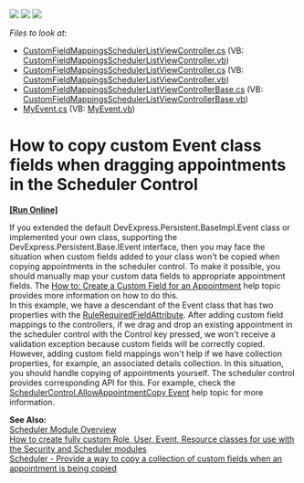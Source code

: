 <!-- default badges list -->
![](https://img.shields.io/endpoint?url=https://codecentral.devexpress.com/api/v1/VersionRange/134574393/10.2.3%2B)
[![](https://img.shields.io/badge/Open_in_DevExpress_Support_Center-FF7200?style=flat-square&logo=DevExpress&logoColor=white)](https://supportcenter.devexpress.com/ticket/details/E2159)
[![](https://img.shields.io/badge/📖_How_to_use_DevExpress_Examples-e9f6fc?style=flat-square)](https://docs.devexpress.com/GeneralInformation/403183)
<!-- default badges end -->
<!-- default file list -->
*Files to look at*:

* [CustomFieldMappingsSchedulerListViewController.cs](./CS/WinWebSolution.Module.Web/CustomFieldMappingsSchedulerListViewController.cs) (VB: [CustomFieldMappingsSchedulerListViewController.vb](./VB/WinWebSolution.Module.Web/CustomFieldMappingsSchedulerListViewController.vb))
* [CustomFieldMappingsSchedulerListViewController.cs](./CS/WinWebSolution.Module.Win/CustomFieldMappingsSchedulerListViewController.cs) (VB: [CustomFieldMappingsSchedulerListViewController.vb](./VB/WinWebSolution.Module.Win/CustomFieldMappingsSchedulerListViewController.vb))
* [CustomFieldMappingsSchedulerListViewControllerBase.cs](./CS/WinWebSolution.Module/CustomFieldMappingsSchedulerListViewControllerBase.cs) (VB: [CustomFieldMappingsSchedulerListViewControllerBase.vb](./VB/WinWebSolution.Module/CustomFieldMappingsSchedulerListViewControllerBase.vb))
* [MyEvent.cs](./CS/WinWebSolution.Module/MyEvent.cs) (VB: [MyEvent.vb](./VB/WinWebSolution.Module/MyEvent.vb))
<!-- default file list end -->
# How to copy custom Event class fields when dragging appointments in the Scheduler Control
<!-- run online -->
**[[Run Online]](https://codecentral.devexpress.com/e2159)**
<!-- run online end -->


<p>If you extended the default DevExpress.Persistent.BaseImpl.Event class or implemented your own class, supporting the DevExpress.Persistent.Base.IEvent interface, then you may face the situation when custom fields added to your class won't be copied when copying appointments in the scheduler control. To make it possible, you should manually map your custom data fields to appropriate appointment fields. The <a href="http://documentation.devexpress.com/#WindowsForms/CustomDocument5228">How to: Create a Custom Field for an Appointment</a> help topic provides more information on how to do this.<br />
In this example, we have a descendant of the Event class that has two properties with the <a href="http://documentation.devexpress.com/#Xaf/clsDevExpressPersistentValidationRuleRequiredFieldAttributetopic">RuleRequiredFieldAttribute</a>. After adding custom field mappings to the controllers, if we drag and drop an existing appointment in the scheduler control with the Control key pressed, we won't receive a validation exception because custom fields will be correctly copied.<br />
However, adding custom field mappings won't help if we have collection properties, for example, an associated details collection. In this situation, you should handle copying of appointments yourself. The scheduler control provides corresponding API for this. For example, check the <a href="http://documentation.devexpress.com/#WindowsForms/DevExpressXtraSchedulerSchedulerControl_AllowAppointmentCopytopic">SchedulerControl.AllowAppointmentCopy Event</a> help topic for more information.</p><p><strong>See Also:</strong><br />
<a href="http://documentation.devexpress.com/#Xaf/CustomDocument2812">Scheduler Module Overview</a><br />
<a href="https://www.devexpress.com/Support/Center/p/E1255">How to create fully custom Role, User, Event, Resource classes for use with the Security and Scheduler modules</a><br />
<a href="https://www.devexpress.com/Support/Center/p/S33729">Scheduler - Provide a way to copy a collection of custom fields when an appointment is being copied</a></p>

<br/>


